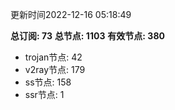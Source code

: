 更新时间2022-12-16 05:18:49

**总订阅: 73**
**总节点: 1103**
**有效节点: 380**
- trojan节点: 42
- v2ray节点: 179
- ss节点: 158
- ssr节点: 1
